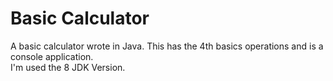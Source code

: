 <h1>Basic Calculator</h1>
<p>A basic calculator wrote in Java. This has the 4th basics operations and is a console application.<br>I'm used the 8 JDK Version.</p>

